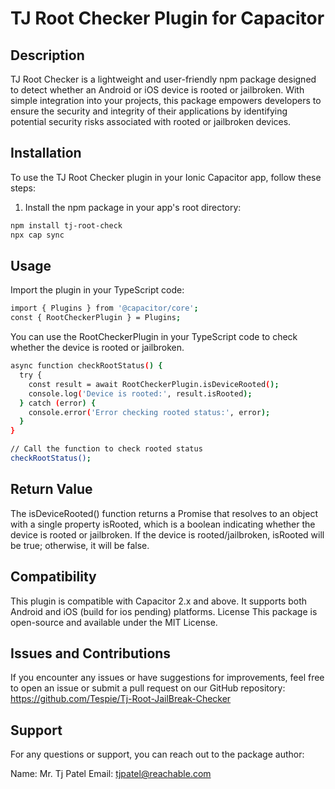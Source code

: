 # TJ Root Checker Plugin for Capacitor

## Description
TJ Root Checker is a lightweight and user-friendly npm package designed to detect whether an Android or iOS device is rooted or jailbroken. With simple integration into your projects, this package empowers developers to ensure the security and integrity of their applications by identifying potential security risks associated with rooted or jailbroken devices.

## Installation
To use the TJ Root Checker plugin in your Ionic Capacitor app, follow these steps:

1. Install the npm package in your app's root directory:

```bash
npm install tj-root-check
npx cap sync
```

## Usage
Import the plugin in your TypeScript code:

```bash
import { Plugins } from '@capacitor/core';
const { RootCheckerPlugin } = Plugins;
```


You can use the RootCheckerPlugin in your TypeScript code to check whether the device is rooted or jailbroken.

```bash
async function checkRootStatus() {
  try {
    const result = await RootCheckerPlugin.isDeviceRooted();
    console.log('Device is rooted:', result.isRooted);
  } catch (error) {
    console.error('Error checking rooted status:', error);
  }
}

// Call the function to check rooted status
checkRootStatus();
```

## Return Value
The isDeviceRooted() function returns a Promise that resolves to an object with a single property isRooted, which is a boolean indicating whether the device is rooted or jailbroken. If the device is rooted/jailbroken, isRooted will be true; otherwise, it will be false.

## Compatibility
This plugin is compatible with Capacitor 2.x and above.
It supports both Android and iOS (build for ios pending) platforms.
License
This package is open-source and available under the MIT License.

## Issues and Contributions
If you encounter any issues or have suggestions for improvements, feel free to open an issue or submit a pull request on our GitHub repository: https://github.com/Tespie/Tj-Root-JailBreak-Checker

## Support
For any questions or support, you can reach out to the package author:

Name: Mr. Tj Patel
Email: tjpatel@reachable.com